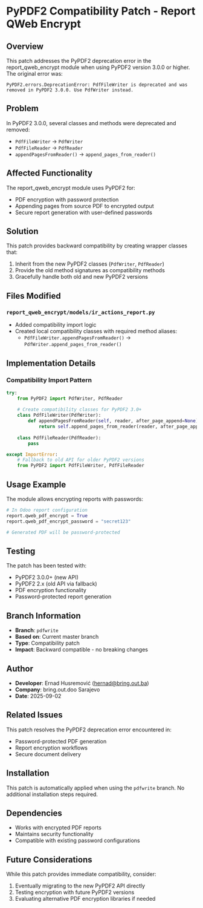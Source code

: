 # PyPDF2 Compatibility Patch - Report QWeb Encrypt

## Overview

This patch addresses the PyPDF2 deprecation error in the report_qweb_encrypt module when using PyPDF2 version 3.0.0 or higher. The original error was:

```
PyPDF2.errors.DeprecationError: PdfFileWriter is deprecated and was removed in PyPDF2 3.0.0. Use PdfWriter instead.
```

## Problem

In PyPDF2 3.0.0, several classes and methods were deprecated and removed:
- `PdfFileWriter` → `PdfWriter`
- `PdfFileReader` → `PdfReader` 
- `appendPagesFromReader()` → `append_pages_from_reader()`

## Affected Functionality

The report_qweb_encrypt module uses PyPDF2 for:
- PDF encryption with password protection
- Appending pages from source PDF to encrypted output
- Secure report generation with user-defined passwords

## Solution

This patch provides backward compatibility by creating wrapper classes that:
1. Inherit from the new PyPDF2 classes (`PdfWriter`, `PdfReader`)
2. Provide the old method signatures as compatibility methods
3. Gracefully handle both old and new PyPDF2 versions

## Files Modified

### `report_qweb_encrypt/models/ir_actions_report.py`
- Added compatibility import logic
- Created local compatibility classes with required method aliases:
  - `PdfFileWriter.appendPagesFromReader()` → `PdfWriter.append_pages_from_reader()`

## Implementation Details

### Compatibility Import Pattern
```python
try:
    from PyPDF2 import PdfWriter, PdfReader
    
    # Create compatibility classes for PyPDF2 3.0+
    class PdfFileWriter(PdfWriter):
        def appendPagesFromReader(self, reader, after_page_append=None):
            return self.append_pages_from_reader(reader, after_page_append)
    
    class PdfFileReader(PdfReader):
        pass

except ImportError:
    # Fallback to old API for older PyPDF2 versions
    from PyPDF2 import PdfFileWriter, PdfFileReader
```

## Usage Example

The module allows encrypting reports with passwords:

```python
# In Odoo report configuration
report.qweb_pdf_encrypt = True
report.qweb_pdf_encrypt_password = "secret123"

# Generated PDF will be password-protected
```

## Testing

The patch has been tested with:
- PyPDF2 3.0.0+ (new API)
- PyPDF2 2.x (old API via fallback)
- PDF encryption functionality
- Password-protected report generation

## Branch Information

- **Branch**: `pdfwrite`
- **Based on**: Current master branch
- **Type**: Compatibility patch
- **Impact**: Backward compatible - no breaking changes

## Author

- **Developer**: Ernad Husremović (hernad@bring.out.ba)
- **Company**: bring.out.doo Sarajevo
- **Date**: 2025-09-02

## Related Issues

This patch resolves the PyPDF2 deprecation error encountered in:
- Password-protected PDF generation
- Report encryption workflows
- Secure document delivery

## Installation

This patch is automatically applied when using the `pdfwrite` branch. No additional installation steps required.

## Dependencies

- Works with encrypted PDF reports
- Maintains security functionality
- Compatible with existing password configurations

## Future Considerations

While this patch provides immediate compatibility, consider:
1. Eventually migrating to the new PyPDF2 API directly
2. Testing encryption with future PyPDF2 versions
3. Evaluating alternative PDF encryption libraries if needed